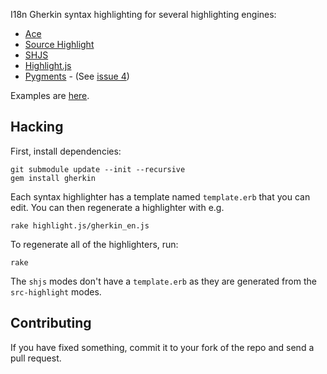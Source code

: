 I18n Gherkin syntax highlighting for several highlighting engines:

* [Ace](http://ace.ajax.org/)
* [Source Highlight](http://www.gnu.org/s/src-highlite/source-highlight.html)
* [SHJS](http://shjs.sourceforge.net/)
* [Highlight.js](http://softwaremaniacs.org/soft/highlight/en/)
* [Pygments](http://pygments.org/) - (See [issue 4](https://github.com/cucumber/gherkin-syntax-highlighters/issues/4))

Examples are [here](http://cucumber.github.com/gherkin-syntax-highlighters).

## Hacking

First, install dependencies:

    git submodule update --init --recursive
    gem install gherkin

Each syntax highlighter has a template named `template.erb` that you can edit. You can then regenerate a highlighter with e.g.

    rake highlight.js/gherkin_en.js

To regenerate all of the highlighters, run:

    rake

The `shjs` modes don't have a `template.erb` as they are generated from the `src-highlight` modes.

## Contributing

If you have fixed something, commit it to your fork of the repo and send a pull request.

